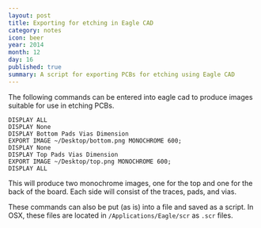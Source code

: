 ```yaml
---
layout: post
title: Exporting for etching in Eagle CAD
category: notes
icon: beer
year: 2014
month: 12
day: 16
published: true
summary: A script for exporting PCBs for etching using Eagle CAD
---
```


The following commands can be entered into eagle cad to produce images suitable for use in etching PCBs.

```
DISPLAY ALL
DISPLAY None
DISPLAY Bottom Pads Vias Dimension
EXPORT IMAGE ~/Desktop/bottom.png MONOCHROME 600;
DISPLAY None
DISPLAY Top Pads Vias Dimension
EXPORT IMAGE ~/Desktop/top.png MONOCHROME 600;
DISPLAY ALL
```

This will produce two monochrome images, one for the top and one for the back of the board.
Each side will consist of the traces, pads, and vias.


These commands can also be put (as is) into a file and saved as a script.
In OSX, these files are located in ``/Applications/Eagle/scr`` as ``.scr`` files.

